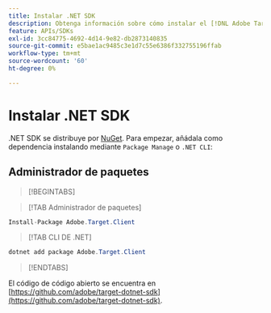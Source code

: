 ```yaml
---
title: Instalar .NET SDK
description: Obtenga información sobre cómo instalar el [!DNL Adobe Target] SDK DE .NET.
feature: APIs/SDKs
exl-id: 3cc84775-4692-4d14-9e82-db2873140835
source-git-commit: e5bae1ac9485c3e1d7c55e6386f332755196ffab
workflow-type: tm+mt
source-wordcount: '60'
ht-degree: 0%

---
```


# Instalar .NET SDK

.NET SDK se distribuye por [NuGet](https://www.nuget.org/packages/Adobe.Target.Client). Para empezar, añádala como dependencia instalando mediante `Package Manage` o `.NET CLI`:

## Administrador de paquetes

>[!BEGINTABS]

>[!TAB Administrador de paquetes]

```csharp {line-numbers="true"}
Install-Package Adobe.Target.Client
```

>[!TAB CLI DE .NET]

```csharp {line-numbers="true"}
dotnet add package Adobe.Target.Client
```

>[!ENDTABS]

El código de código abierto se encuentra en [https://github.com/adobe/target-dotnet-sdk](https://github.com/adobe/target-dotnet-sdk).
